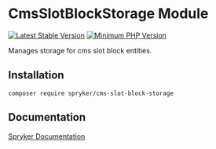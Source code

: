 # CmsSlotBlockStorage Module
[![Latest Stable Version](https://poser.pugx.org/spryker/cms-slot-block-storage/v/stable.svg)](https://packagist.org/packages/spryker/cms-slot-block-storage)
[![Minimum PHP Version](https://img.shields.io/badge/php-%3E%3D%208.0-8892BF.svg)](https://php.net/)

Manages storage for cms slot block entities.

## Installation

```
composer require spryker/cms-slot-block-storage
```

## Documentation

[Spryker Documentation](https://docs.spryker.com)
